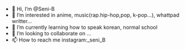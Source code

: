 - 👋 Hi, I’m @Seni-B
- 👀 I’m interested in anime, music(rap.hip-hop,pop, k-pop...), whattpad writter...
- 🌱 I’m currently learning how to speak korean, normal school
- 💞️ I’m looking to collaborate on ...
- 📫 How to reach me instagram:_seni_B 

<!---
Seni-B/Seni-B is a ✨ special ✨ repository because its `README.md` (this file) appears on your GitHub profile.
You can click the Preview link to take a look at your changes.
--->
